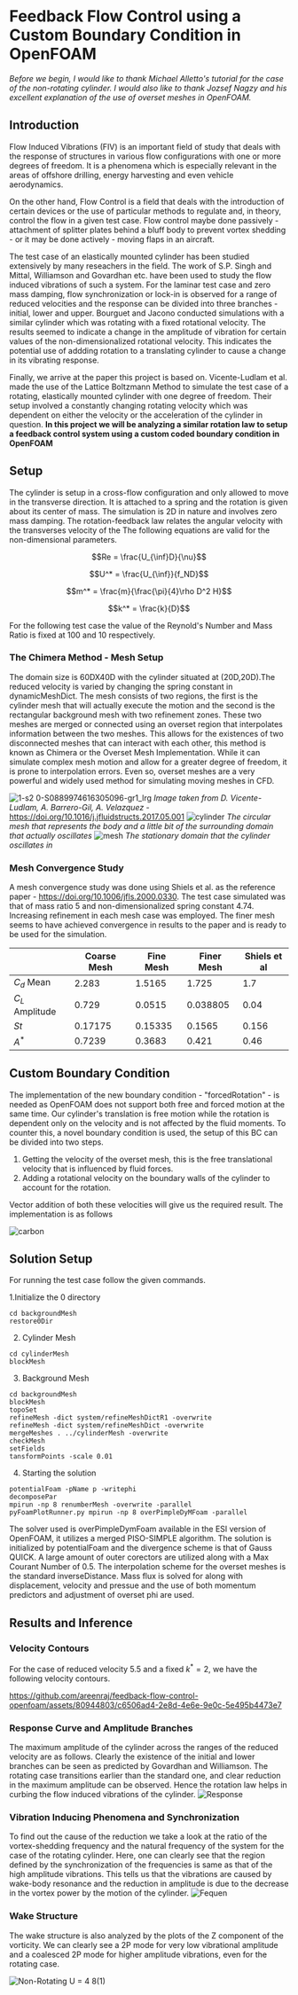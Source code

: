 # Feedback Flow Control using a Custom Boundary Condition in OpenFOAM

*Before we begin, I would like to thank Michael Alletto's tutorial for the case of the non-rotating cylinder. I would also like to thank Jozsef Nagzy and his excellent explanation of the use of overset meshes in OpenFOAM.*

## Introduction
Flow Induced Vibrations (FIV) is an important field of study that deals with the response of structures in various flow configurations with one or more degrees of freedom. It is a phenomena which is especially relevant in the areas of offshore drilling, energy harvesting and even vehicle aerodynamics. 

On the other hand, Flow Control is a field that deals with the introduction of certain devices or the use of particular methods to regulate and, in theory, control the flow in a given test case. Flow control maybe done passively - attachment of splitter plates behind a bluff body to prevent vortex shedding - or it may be done actively - moving flaps in an aircraft.

The test case of an elastically mounted cylinder has been studied extensively by many reseachers in the field. The work of S.P. Singh and Mittal, Williamson and Govardhan etc. have been used to study the flow induced vibrations of such a system. For the laminar test case and zero mass damping, flow synchronization or lock-in is observed for a range of reduced velocities and the response can be divided into three branches - initial, lower and upper. Bourguet and Jacono conducted simulations with a similar cylinder which was rotating with a fixed rotational velocity. The results seemed to indicate a change in the amplitude of vibration for certain values of the non-dimensionalized rotational velocity. This indicates the potential use of addding rotation to a translating cylinder to cause a change in its vibrating response. 

Finally, we arrive at the paper this project is based on. Vicente-Ludlam et al. made the use of the Lattice Boltzmann Method to simulate the test case of a rotating, elastically mounted cylinder with one degree of freedom. Their setup involved a constantly changing rotating velocity which was dependent on either the velocity or the acceleration of the cylinder in question. **In this project we will be analyzing a similar rotation law to setup a feedback control system using a custom coded boundary condition in OpenFOAM**

## Setup
The cylinder is setup in a cross-flow configuration and only allowed to move in the transverse direction. It is attached to a spring and the rotation is given about its center of mass. The simulation is 2D in nature and involves zero mass damping. The rotation-feedback law relates the angular velocity with the transverses velocity of the The following equations are valid for the non-dimensional parameters.

```math
Re = \frac{U_{\inf}D}{\nu}
```
```math
U^* = \frac{U_{\inf}}{f_ND}
```
```math
m^* = \frac{m}{\frac{\pi}{4}\rho D^2 H}
```
```math
k^* = \frac{k}{D}
```
For the following test case the value of the Reynold's Number and Mass Ratio is fixed at 100 and 10 respectively. 

### The Chimera Method - Mesh Setup
The domain size is 60DX40D with the cylinder situated at (20D,20D).The reduced velocity is varied by changing the spring constant in dynamicMeshDict. The mesh consists of two regions, the first is the cylinder mesh that will actually execute the motion and the second is the rectangular background mesh with two refinement zones. These two meshes are merged or connected using an overset region that interpolates information between the two meshes. This allows for the existences of two disconnected meshes that can interact with each other, this method is known as Chimera or the Overset Mesh Implementation. While it can simulate complex mesh motion and allow for a greater degree of freedom, it is prone to interpolation errors. Even so, overset meshes are a very powerful and widely used method for simulating moving meshes in CFD. 

![1-s2 0-S0889974616305096-gr1_lrg](https://github.com/areenraj/feedback-flow-control-openfoam/assets/80944803/85fa6952-359a-4484-ad82-fc12a288a875)
*Image taken from D. Vicente-Ludlam, A. Barrero-Gil, A. Velazquez* - https://doi.org/10.1016/j.jfluidstructs.2017.05.001
![cylinder](https://github.com/areenraj/feedback-flow-control-openfoam/assets/80944803/eec8eb6e-ae6f-482d-8323-94d0385db67e)
*The circular mesh that represents the body and a little bit of the surrounding domain that actually oscillates*
![mesh](https://github.com/areenraj/feedback-flow-control-openfoam/assets/80944803/62722f46-7666-4029-8134-af314dc3917d)
*The stationary domain that the cylinder oscillates in*
 
### Mesh Convergence Study
A mesh convergence study was done using Shiels et al. as the reference paper - https://doi.org/10.1006/jfls.2000.0330. The test case simulated was that of mass ratio 5 and non-dimensionalized spring constant 4.74. Increasing refinement in each mesh case was employed. The finer mesh seems to have achieved convergence in results to the paper and is ready to be used for the simulation. 

|               |Coarse Mesh |Fine Mesh    |Finer Mesh   |Shiels et al|
|---------------|------------|-------------|-------------|------------|
|$C_d$ Mean     |   2.283    |   1.5165    |   1.725     |     1.7    |       
|$C_L$ Amplitude|   0.729    |   0.0515    |   0.038805  |     0.04   |
|$St$           |   0.17175  |   0.15335   |   0.1565    |     0.156  |
|$A^*$          |   0.7239   |   0.3683    |   0.421     |     0.46   |

## Custom Boundary Condition
The implementation of the new boundary condition - "forcedRotation" - is needed as OpenFOAM does not support both free and forced motion at the same time. Our cylinder's translation is free motion while the rotation is dependent only on the velocity and is not affected by the fluid moments. To counter this, a novel boundary condition is used, the setup of this BC can be divided into two steps.
1. Getting the velocity of the overset mesh, this is the free translational velocity that is influenced by fluid forces.
2. Adding a rotational velocity on the boundary walls of the cylinder to account for the rotation.

Vector addition of both these velocities will give us the required result. The implementation is as follows

![carbon](https://github.com/areenraj/feedback-flow-control-openfoam/assets/80944803/5e737305-95e1-4951-8109-25ccf7134db2)

## Solution Setup
For running the test case follow the given commands.

1.Initialize the 0 directory
```
cd backgroundMesh
restore0Dir
```
2. Cylinder Mesh
```
cd cylinderMesh
blockMesh
```
3. Background Mesh
```
cd backgroundMesh
blockMesh
topoSet
refineMesh -dict system/refineMeshDictR1 -overwrite
refineMesh -dict system/refineMeshDict -overwrite
mergeMeshes . ../cylinderMesh -overwrite
checkMesh
setFields
tansformPoints -scale 0.01
```
4. Starting the solution
```
potentialFoam -pName p -writephi
decomposePar
mpirun -np 8 renumberMesh -overwrite -parallel
pyFoamPlotRunner.py mpirun -np 8 overPimpleDyMFoam -parallel 
```
The solver used is overPimpleDymFoam available in the ESI version of OpenFOAM, it utilizes a merged PISO-SIMPLE algorithm. The solution is initialized by potentialFoam and the divergence scheme is that of Gauss QUICK. A large amount of outer corectors are utilized along with a Max Courant Number of 0.5. The interpolation scheme for the overset meshes is the standard inverseDistance. Mass flux is solved for along with displacement, velocity and pressue and the use of both momentum predictors and adjustment of overset phi are used. 

## Results and Inference
### Velocity Contours
For the case of reduced velocity 5.5 and a fixed $k^* = 2$, we have the following velocity contours. 


https://github.com/areenraj/feedback-flow-control-openfoam/assets/80944803/c6506ad4-2e8d-4e6e-9e0c-5e495b4473e7

### Response Curve and Amplitude Branches
The maximum amplitude of the cylinder across the ranges of the reduced velocity are as follows. Clearly the existence of the initial and lower branches can be seen as predicted by Govardhan and Williamson. The rotating case transitions earlier than the standard one, and clear reduction in the maximum amplitude can be observed. Hence the rotation law helps in curbing the flow induced vibrations of the cylinder.
![Response](https://github.com/areenraj/feedback-flow-control-openfoam/assets/80944803/d4377d2d-4fe3-46e2-98ee-b204a4e88613)
### Vibration Inducing Phenomena and Synchronization
To find out the cause of the reduction we take a look at the ratio of the vortex-shedding frequency and the natural frequency of the system for the case of the rotating cylinder. Here, one can clearly see that the region defined by the synchronization of the frequencies is same as that of the high amplitude vibrations. This tells us that the vibrations are caused by wake-body resonance and the reduction in amplitude is due to the decrease in the vortex power by the motion of the cylinder. 
![Fequen](https://github.com/areenraj/feedback-flow-control-openfoam/assets/80944803/91677fe9-ee47-4ecb-9005-253f9424266e)
### Wake Structure
The wake structure is also analyzed by the plots of the Z component of the vorticity. We can clearly see a 2P mode for very low vibrational amplitude and a coalesced 2P mode for higher amplitude vibrations, even for the rotating case. 

![Non-Rotating U = 4 8(1)](https://github.com/areenraj/feedback-flow-control-openfoam/assets/80944803/27f4e9c4-cd76-4390-9ebb-01960803d3d5)
